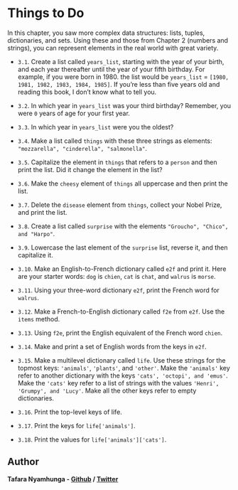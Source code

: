 # Things to Do

In this chapter, you saw more complex data structures: lists, tuples, dictionaries, and sets. Using these and those from Chapter 2 (numbers and strings), you can represent elements in the real world with great variety.

- `3.1`. Create a list called `years_list`, starting with the year of your birth, and each year thereafter until the year of your fifth birthday. For example, if you were born in 1980. the list would be `years_list` = `[1980, 1981, 1982, 1983, 1984, 1985]`. If you’re less than five years old and reading this book, I don’t know what to tell you.

- `3.2`. In which year in `years_list` was your third birthday? Remember, you were `0` years of age for your first year.

- `3.3`. In which year in `years_list` were you the oldest?

- `3.4`. Make a list called `things` with these three strings as elements: `"mozzarella", "cinderella", "salmonella"`.

- `3.5`. Capitalize the element in `things` that refers to a `person` and then print the list. Did it change the element in the list?

- `3.6`. Make the `cheesy` element of `things` all uppercase and then print the list.

- `3.7`. Delete the `disease` element from `things`, collect your Nobel Prize, and print the list.

- `3.8`. Create a list called `surprise` with the elements `"Groucho", "Chico", and "Harpo"`.

- `3.9`. Lowercase the last element of the `surprise` list, reverse it, and then capitalize it.

- `3.10`. Make an English-to-French dictionary called `e2f` and print it. Here are your starter words: `dog` is `chien`, `cat` is `chat`, and `walrus` is `morse`.

- `3.11`. Using your three-word dictionary `e2f`, print the French word for `walrus`.

- `3.12`. Make a French-to-English dictionary called `f2e` from `e2f`. Use the `items` method.

- `3.13`. Using `f2e`, print the English equivalent of the French word `chien`.

- `3.14`. Make and print a set of English words from the keys in `e2f`.

- `3.15`. Make a multilevel dictionary called `life`. Use these strings for the topmost keys: `'animals'`, `'plants'`, and `'other'`. Make the `'animals'` key refer to another dictionary with the keys `'cats', 'octopi', and 'emus'`. Make the `'cats'` key refer to a list of strings with the values `'Henri', 'Grumpy', and 'Lucy'`. Make all the other keys refer to empty dictionaries.

- `3.16`. Print the top-level keys of life.

- `3.17`. Print the keys for `life['animals']`.

- `3.18`. Print the values for `life['animals']['cats']`.

## Author

**Tafara Nyamhunga  - [Github](https://github.com/tafara-n) / [Twitter](https://twitter.com/tafaranyamhunga)**

